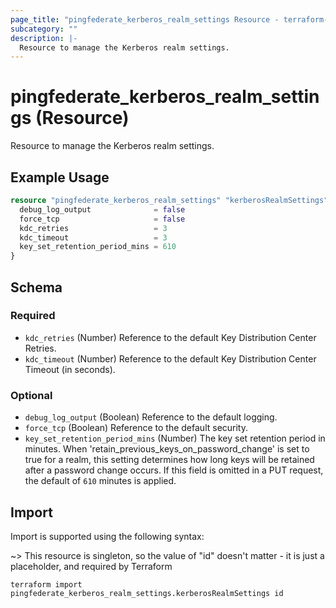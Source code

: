 ```yaml
---
page_title: "pingfederate_kerberos_realm_settings Resource - terraform-provider-pingfederate"
subcategory: ""
description: |-
  Resource to manage the Kerberos realm settings.
---
```


# pingfederate_kerberos_realm_settings (Resource)

Resource to manage the Kerberos realm settings.

## Example Usage

```terraform
resource "pingfederate_kerberos_realm_settings" "kerberosRealmSettings" {
  debug_log_output              = false
  force_tcp                     = false
  kdc_retries                   = 3
  kdc_timeout                   = 3
  key_set_retention_period_mins = 610
}
```

<!-- schema generated by tfplugindocs -->
## Schema

### Required

- `kdc_retries` (Number) Reference to the default Key Distribution Center Retries.
- `kdc_timeout` (Number) Reference to the default Key Distribution Center Timeout (in seconds).

### Optional

- `debug_log_output` (Boolean) Reference to the default logging.
- `force_tcp` (Boolean) Reference to the default security.
- `key_set_retention_period_mins` (Number) The key set retention period in minutes. When 'retain_previous_keys_on_password_change' is set to true for a realm, this setting determines how long keys will be retained after a password change occurs. If this field is omitted in a PUT request, the default of `610` minutes is applied.

## Import

Import is supported using the following syntax:

~> This resource is singleton, so the value of "id" doesn't matter - it is just a placeholder, and required by Terraform

```shell
terraform import pingfederate_kerberos_realm_settings.kerberosRealmSettings id
```